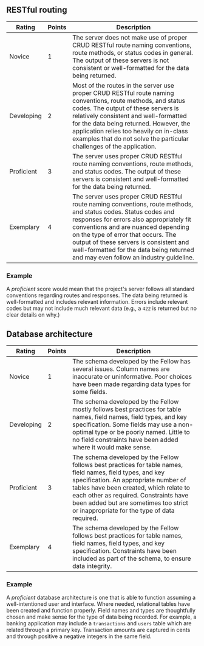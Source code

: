 ## RESTful routing

| Rating     | Points | Description                                                                                                                                                                                                                                                                                                                                                             |
| ---------- | ------ | ----------------------------------------------------------------------------------------------------------------------------------------------------------------------------------------------------------------------------------------------------------------------------------------------------------------------------------------------------------------------- |
| Novice     | 1      | The server does not make use of proper CRUD RESTful route naming conventions, route methods, or status codes in general. The output of these servers is not consistent or well-formatted for the data being returned.                                                                                                                                                   |
| Developing | 2      | Most of the routes in the server use proper CRUD RESTful route naming conventions, route methods, and status codes. The output of these servers is relatively consistent and well-formatted for the data being returned. However, the application relies too heavily on in-class examples that do not solve the particular challenges of the application.               |
| Proficient | 3      | The server uses proper CRUD RESTful route naming conventions, route methods, and status codes. The output of these servers is consistent and well-formatted for the data being returned.                                                                                                                                                                                |
| Exemplary  | 4      | The server uses proper CRUD RESTful route naming conventions, route methods, and status codes. Status codes and responses for errors also appropriately fit conventions and are nuanced depending on the type of error that occurs. The output of these servers is consistent and well-formatted for the data being returned and may even follow an industry guideline. |

### Example

A _proficient_ score would mean that the project's server follows all standard conventions regarding routes and responses. The data being returned is well-formatted and includes relevant information. Errors include relevant codes but may not include much relevant data (e.g., a `422` is returned but no clear details on why.)

## Database architecture

| Rating     | Points | Description                                                                                                                                                                                                                                                                                                                     |
| ---------- | ------ | ------------------------------------------------------------------------------------------------------------------------------------------------------------------------------------------------------------------------------------------------------------------------------------------------------------------------------- |
| Novice     | 1      | The schema developed by the Fellow has several issues. Column names are inaccurate or uninformative. Poor choices have been made regarding data types for some fields.                                                                                                                                                          |
| Developing | 2      | The schema developed by the Fellow mostly follows best practices for table names, field names, field types, and key specification. Some fields may use a non-optimal type or be poorly named. Little to no field constraints have been added where it would make sense.                                                         |
| Proficient | 3      | The schema developed by the Fellow follows best practices for table names, field names, field types, and key specification. An appropriate number of tables have been created, which relate to each other as required. Constraints have been added but are sometimes too strict or inappropriate for the type of data required. |
| Exemplary  | 4      | The schema developed by the Fellow follows best practices for table names, field names, field types, and key specification. Constraints have been included as part of the schema, to ensure data integrity.                                                                                                                     |

### Example

A _proficient_ database architecture is one that is able to function assuming a well-intentioned user and interface. Where needed, relational tables have been created and function properly. Field names and types are thoughtfully chosen and make sense for the type of data being recorded. For example, a banking application may include a `transactions` and `users` table which are related through a primary key. Transaction amounts are captured in cents and through positive a negative integers in the same field.
